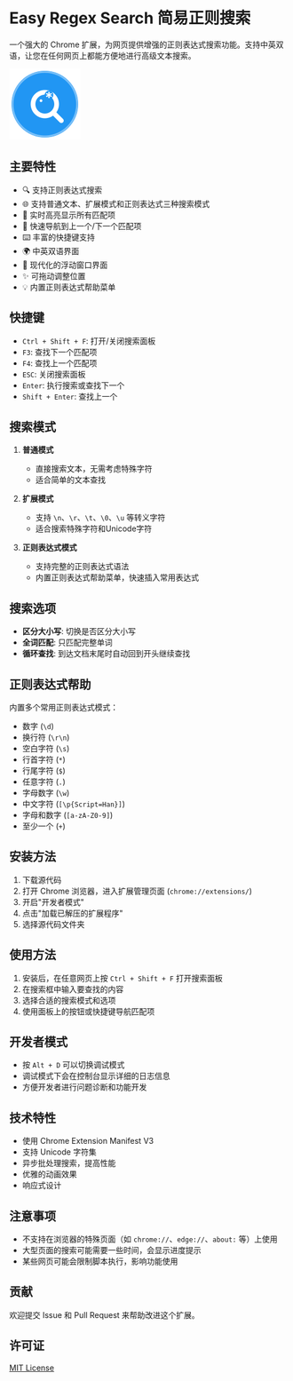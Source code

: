 # Easy Regex Search 简易正则搜索

一个强大的 Chrome 扩展，为网页提供增强的正则表达式搜索功能。支持中英双语，让您在任何网页上都能方便地进行高级文本搜索。

![扩展图标](icons/icon128.png)

## 主要特性

- 🔍 支持正则表达式搜索
- 🌐 支持普通文本、扩展模式和正则表达式三种搜索模式
- 🎯 实时高亮显示所有匹配项
- 🔄 快速导航到上一个/下一个匹配项
- ⌨️ 丰富的快捷键支持
- 🌍 中英双语界面
- 🎨 现代化的浮动窗口界面
- ✨ 可拖动调整位置
- 💡 内置正则表达式帮助菜单

## 快捷键

- `Ctrl + Shift + F`: 打开/关闭搜索面板
- `F3`: 查找下一个匹配项
- `F4`: 查找上一个匹配项
- `ESC`: 关闭搜索面板
- `Enter`: 执行搜索或查找下一个
- `Shift + Enter`: 查找上一个

## 搜索模式

1. **普通模式**
   - 直接搜索文本，无需考虑特殊字符
   - 适合简单的文本查找

2. **扩展模式**
   - 支持 `\n`、`\r`、`\t`、`\0`、`\u` 等转义字符
   - 适合搜索特殊字符和Unicode字符

3. **正则表达式模式**
   - 支持完整的正则表达式语法
   - 内置正则表达式帮助菜单，快速插入常用表达式

## 搜索选项

- **区分大小写**: 切换是否区分大小写
- **全词匹配**: 只匹配完整单词
- **循环查找**: 到达文档末尾时自动回到开头继续查找

## 正则表达式帮助

内置多个常用正则表达式模式：
- 数字 (`\d`)
- 换行符 (`\r\n`)
- 空白字符 (`\s`)
- 行首字符 (`*`)
- 行尾字符 (`$`)
- 任意字符 (`.`)
- 字母数字 (`\w`)
- 中文字符 (`[\p{Script=Han}]`)
- 字母和数字 (`[a-zA-Z0-9]`)
- 至少一个 (`+`)

## 安装方法

1. 下载源代码
2. 打开 Chrome 浏览器，进入扩展管理页面 (`chrome://extensions/`)
3. 开启"开发者模式"
4. 点击"加载已解压的扩展程序"
5. 选择源代码文件夹

## 使用方法

1. 安装后，在任意网页上按 `Ctrl + Shift + F` 打开搜索面板
2. 在搜索框中输入要查找的内容
3. 选择合适的搜索模式和选项
4. 使用面板上的按钮或快捷键导航匹配项

## 开发者模式

- 按 `Alt + D` 可以切换调试模式
- 调试模式下会在控制台显示详细的日志信息
- 方便开发者进行问题诊断和功能开发

## 技术特性

- 使用 Chrome Extension Manifest V3
- 支持 Unicode 字符集
- 异步批处理搜索，提高性能
- 优雅的动画效果
- 响应式设计

## 注意事项

- 不支持在浏览器的特殊页面（如 `chrome://`、`edge://`、`about:` 等）上使用
- 大型页面的搜索可能需要一些时间，会显示进度提示
- 某些网页可能会限制脚本执行，影响功能使用

## 贡献

欢迎提交 Issue 和 Pull Request 来帮助改进这个扩展。

## 许可证

[MIT License](LICENSE) 